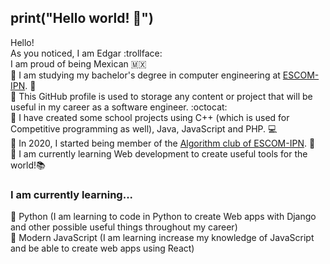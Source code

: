 ## print("Hello world! 👋")
Hello!  
As you noticed, I am Edgar :trollface:   
I am proud of being Mexican 🇲🇽   
:small_blue_diamond: I am studying my bachelor's degree in computer engineering at [ESCOM-IPN](https://en.wikipedia.org/wiki/ESCOM). :notebook_with_decorative_cover:  
:small_blue_diamond: This GitHub profile is used to storage any content or project that will be useful in my career as a software engineer. :octocat:   
:small_blue_diamond: I have created some school projects using C++ (which is used for Competitive programming as well), Java, JavaScript and PHP. :computer:   
:small_blue_diamond: In 2020, I started being member of the [Algorithm club of ESCOM-IPN](https://www.facebook.com/algoritmiaescom). :confetti_ball:  
:small_blue_diamond: I am currently learning Web development to create useful tools for the world!:books:    

### I am currently learning...
:small_blue_diamond: Python (I am learning to code in Python to create Web apps with Django and other possible useful things throughout my career)  
:small_blue_diamond: Modern JavaScript (I am learning increase my knowledge of JavaScript and be able to create web apps using React)
 
<!--
**EdgarRamirezFuentes/EdgarRamirezFuentes** is a ✨ _special_ ✨ repository because its `README.md` (this file) appears on your GitHub profile.

Here are some ideas to get you started:

- 🔭 I’m currently working on ...
- 🌱 I’m currently learning ...
- 👯 I’m looking to collaborate on ...
- 🤔 I’m looking for help with ...
- 💬 Ask me about ...
- 📫 How to reach me: ...
- 😄 Pronouns: ...
- ⚡ Fun fact: ...
-->
 
